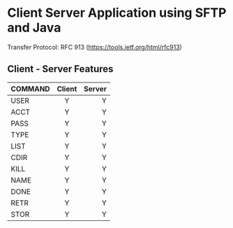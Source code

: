 # Client Server Application using SFTP and Java
Transfer Protocol: RFC 913 (https://tools.ietf.org/html/rfc913)

## Client - Server Features

| COMMAND | Client | Server |
| :---         |     :---:      |          ---: |
| USER   | Y     | Y    |
| ACCT   | Y     | Y    |
| PASS   | Y     | Y    |
| TYPE   | Y     | Y    |
| LIST   | Y     | Y    |
| CDIR   | Y     | Y    |
| KILL   | Y     | Y    |
| NAME   | Y     | Y    |
| DONE   | Y     | Y    |
| RETR   | Y     | Y    |
| STOR   | Y     | Y    |

